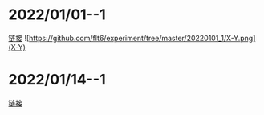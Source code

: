 # 2022/01/01--1
[链接](https://github.com/flt6/experiment/tree/master/20220101_1)
![https://github.com/flt6/experiment/tree/master/20220101_1/X-Y.png](X-Y)
# 2022/01/14--1
[链接](https://github.com/flt6/experiment/tree/master/20220114_1)